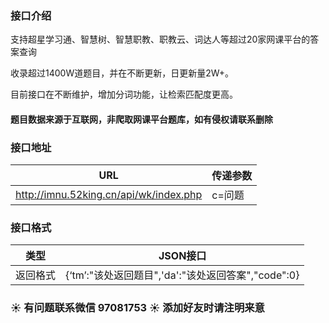 ### 接口介绍

支持超星学习通、智慧树、智慧职教、职教云、词达人等超过20家网课平台的答案查询

收录超过1400W道题目，并在不断更新，日更新量2W+。

目前接口在不断维护，增加分词功能，让检索匹配度更高。

#### 题目数据来源于互联网，非爬取网课平台题库，如有侵权请联系删除

### 接口地址

| URL                                    | 传递参数                   | 
| -------------------------------------- | ---------------------------|
| http://imnu.52king.cn/api/wk/index.php | c=问题                     | 


### 接口格式

| 类型     | JSON接口                                                     | 
| -------- | ------------------------------------------------------------ |
| 返回格式 | {‘tm’:"该处返回题目",'da':"该处返回答案","code":0} | 


### :sunny: 有问题联系微信 97081753 :sunny: 添加好友时请注明来意
